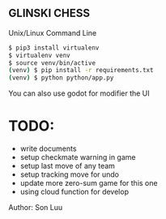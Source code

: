 ## GLINSKI CHESS

Unix/Linux Command Line
```sh
$ pip3 install virtualenv
$ virtualenv venv
$ source venv/bin/active
(venv) $ pip install -r requirements.txt
(venv) $ python python/app.py
```

You can also use godot for modifier the UI


# TODO:
- write documents
- setup checkmate warning in game
- setup last move of any team
- setup tracking move for undo
- update more zero-sum game for this one
- using cloud function for develop

Author: Son Luu

